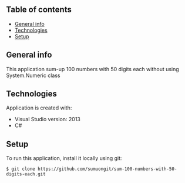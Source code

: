 ## Table of contents
* [General info](#general-info)
* [Technologies](#technologies)
* [Setup](#setup)

## General info
This application sum-up 100 numbers with 50 digits each without using System.Numeric class
	
## Technologies
Application is created with:
* Visual Studio version: 2013
* C# 
	
## Setup
To run this application, install it locally using git:

```
$ git clone https://github.com/sumuongit/sum-100-numbers-with-50-digits-each.git

```
